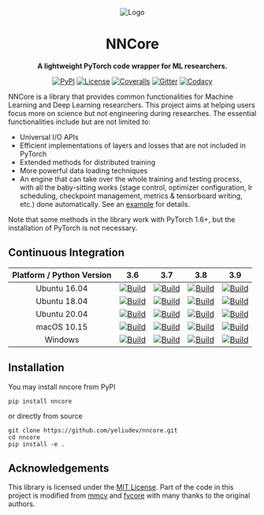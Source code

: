 <div align="center">

![Logo](https://raw.githubusercontent.com/yeliudev/nncore/main/.github/nncore-logo.svg)

# NNCore

**A lightweight PyTorch code wrapper for ML researchers.**

[![PyPI](https://badgen.net/pypi/v/nncore?label=PyPI&icon=pypi)](https://pypi.org/project/nncore)
[![License](https://badgen.net/github/license/yeliudev/nncore?label=License)](https://github.com/yeliudev/nncore/blob/main/LICENSE)
[![Coveralls](https://badgen.net/coveralls/c/github/yeliudev/nncore/main?label=Coverage)](https://coveralls.io/github/yeliudev/nncore?branch=main)
[![Gitter](https://badgen.net/badge/Chat/on%20gitter/cyan?icon=gitter)](https://gitter.im/nncore-dev/community?utm_source=share-link&utm_medium=link&utm_campaign=share-link)
[![Codacy](https://badgen.net/codacy/grade/c55266f7dc904b5d8c31b15bafb1117c?label=Code%20Quality&icon=codacy)](https://www.codacy.com/gh/yeliudev/nncore/dashboard?utm_source=github.com&amp;utm_medium=referral&amp;utm_content=yeliudev/nncore&amp;utm_campaign=Badge_Grade)

</div>

NNCore is a library that provides common functionalities for Machine Learning and Deep Learning researchers. This project aims at helping users focus more on science but not engineering during researches. The essential functionalities include but are not limited to:

* Universal I/O APIs
* Efficient implementations of layers and losses that are not included in PyTorch
* Extended methods for distributed training
* More powerful data loading techniques
* An engine that can take over the whole training and testing process, with all the baby-sitting works (stage control, optimizer configuration, lr scheduling, checkpoint management, metrics & tensorboard writing, etc.) done automatically. See an [example](https://github.com/yeliudev/nncore/blob/main/examples/mnist.py) for details.

Note that some methods in the library work with PyTorch 1.6+, but the installation of PyTorch is not necessary.

## Continuous Integration

| Platform / Python Version | 3.6 | 3.7 | 3.8 | 3.9 |
| :-: | :-: | :-: | :-: | :-: |
| Ubuntu 16.04 | [![Build](https://badgen.net/runkit/yeliudev/nncore-badge/0?icon=github)][link] | [![Build](https://badgen.net/runkit/yeliudev/nncore-badge/1?icon=github)][link] | [![Build](https://badgen.net/runkit/yeliudev/nncore-badge/2?icon=github)][link] | [![Build](https://badgen.net/runkit/yeliudev/nncore-badge/3?icon=github)][link] |
| Ubuntu 18.04 | [![Build](https://badgen.net/runkit/yeliudev/nncore-badge/4?icon=github)][link] | [![Build](https://badgen.net/runkit/yeliudev/nncore-badge/5?icon=github)][link] | [![Build](https://badgen.net/runkit/yeliudev/nncore-badge/6?icon=github)][link] | [![Build](https://badgen.net/runkit/yeliudev/nncore-badge/7?icon=github)][link] |
| Ubuntu 20.04 | [![Build](https://badgen.net/runkit/yeliudev/nncore-badge/8?icon=github)][link] | [![Build](https://badgen.net/runkit/yeliudev/nncore-badge/9?icon=github)][link] | [![Build](https://badgen.net/runkit/yeliudev/nncore-badge/10?icon=github)][link] | [![Build](https://badgen.net/runkit/yeliudev/nncore-badge/11?icon=github)][link] |
| macOS 10.15 | [![Build](https://badgen.net/runkit/yeliudev/nncore-badge/12?icon=github)][link] | [![Build](https://badgen.net/runkit/yeliudev/nncore-badge/13?icon=github)][link] | [![Build](https://badgen.net/runkit/yeliudev/nncore-badge/14?icon=github)][link] | [![Build](https://badgen.net/runkit/yeliudev/nncore-badge/15?icon=github)][link] |
| Windows | [![Build](https://badgen.net/runkit/yeliudev/nncore-badge/16?icon=github)][link] | [![Build](https://badgen.net/runkit/yeliudev/nncore-badge/17?icon=github)][link] | [![Build](https://badgen.net/runkit/yeliudev/nncore-badge/18?icon=github)][link] | [![Build](https://badgen.net/runkit/yeliudev/nncore-badge/19?icon=github)][link] |

## Installation

You may install nncore from PyPI

```
pip install nncore
```

or directly from source

```
git clone https://github.com/yeliudev/nncore.git
cd nncore
pip install -e .
```

## Acknowledgements

This library is licensed under the [MIT License](https://github.com/yeliudev/nncore/blob/main/LICENSE). Part of the code in this project is modified from [mmcv](https://github.com/open-mmlab/mmcv) and [fvcore](https://github.com/facebookresearch/fvcore) with many thanks to the original authors.

[link]: https://github.com/yeliudev/nncore/actions/workflows/build.yml
